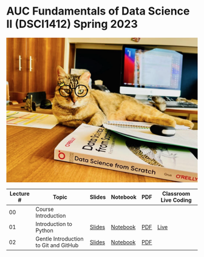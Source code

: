 # AUC Fundamentals of Data Science II (DSCI1412) Spring 2023

![AUC Data Scientist](images/boussy.png)

| Lecture # | Topic | Slides | Notebook | PDF | Classroom Live Coding |
| - | - | - | - | - | - |
| 00 | Course Introduction | | | | |
| 01 | Introduction to Python | [Slides](https://ahmedmoustafa.github.io/AUC-Fundamentals-of-Data-Science-II-Spring-2023/lecture01.html) | [Notebook](notebooks/lecture01.ipynb) | [PDF](pdfs/lecture01.pdf) | [Live](livecoding/lecture01.ipynb) |
| 02 | Gentle Introduction to Git and GitHub | [Slides](https://ahmedmoustafa.github.io/AUC-Fundamentals-of-Data-Science-II-Spring-2023/lecture02.html) | [Notebook](notebooks/lecture02.ipynb) | [PDF](pdfs/lecture02.pdf) | |
